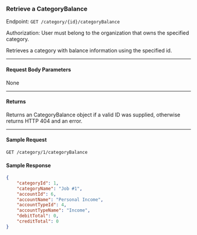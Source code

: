 ### Retrieve a CategoryBalance
Endpoint: `GET /category/{id}/categoryBalance`

Authorization: User must belong to the organization that owns the specified category.

Retrieves a category with balance information using the specified id.
___

#### Request Body Parameters
None
___
#### Returns
Returns an CategoryBalance object if a valid ID was supplied, otherwise returns HTTP 404 and an error.

___

#### Sample Request
`GET /category/1/categoryBalance`
<br/>

#### Sample Response
```json
{
    "categoryId": 1,
    "categoryName": "Job #1",
    "accountId": 6,
    "accountName": "Personal Income",
    "accountTypeId": 4,
    "accountTypeName": "Income",
    "debitTotal": 0,
    "creditTotal": 0
}
```